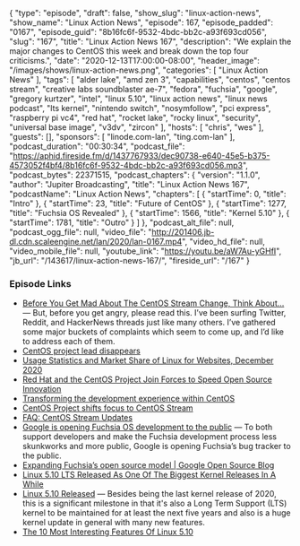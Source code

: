 {
  "type": "episode",
  "draft": false,
  "show_slug": "linux-action-news",
  "show_name": "Linux Action News",
  "episode": 167,
  "episode_padded": "0167",
  "episode_guid": "8b16fc6f-9532-4bdc-bb2c-a93f693cd056",
  "slug": "167",
  "title": "Linux Action News 167",
  "description": "We explain the major changes to CentOS this week and break down the top four criticisms.",
  "date": "2020-12-13T17:00:00-08:00",
  "header_image": "/images/shows/linux-action-news.png",
  "categories": [
    "Linux Action News"
  ],
  "tags": [
    "alder lake",
    "amd zen 3",
    "capabilities",
    "centos",
    "centos stream",
    "creative labs soundblaster ae-7",
    "fedora",
    "fuchsia",
    "google",
    "gregory kurtzer",
    "intel",
    "linux 5.10",
    "linux action news",
    "linux news podcast",
    "lts kernel",
    "nintendo switch",
    "nosymfollow",
    "pci express",
    "raspberry pi vc4",
    "red hat",
    "rocket lake",
    "rocky linux",
    "security",
    "universal base image",
    "v3dv",
    "zircon"
  ],
  "hosts": [
    "chris",
    "wes"
  ],
  "guests": [],
  "sponsors": [
    "linode.com-lan",
    "ting.com-lan"
  ],
  "podcast_duration": "00:30:34",
  "podcast_file": "https://aphid.fireside.fm/d/1437767933/dec90738-e640-45e5-b375-4573052f4bf4/8b16fc6f-9532-4bdc-bb2c-a93f693cd056.mp3",
  "podcast_bytes": 22371515,
  "podcast_chapters": {
    "version": "1.1.0",
    "author": "Jupiter Broadcasting",
    "title": "Linux Action News 167",
    "podcastName": "Linux Action News",
    "chapters": [
      {
        "startTime": 0,
        "title": "Intro"
      },
      {
        "startTime": 23,
        "title": "Future of CentOS"
      },
      {
        "startTime": 1277,
        "title": "Fuchsia OS Revealed"
      },
      {
        "startTime": 1566,
        "title": "Kernel 5.10"
      },
      {
        "startTime": 1781,
        "title": "Outro"
      }
    ]
  },
  "podcast_alt_file": null,
  "podcast_ogg_file": null,
  "video_file": "http://201406.jb-dl.cdn.scaleengine.net/lan/2020/lan-0167.mp4",
  "video_hd_file": null,
  "video_mobile_file": null,
  "youtube_link": "https://youtu.be/aW7Au-yGHfI",
  "jb_url": "/143617/linux-action-news-167/",
  "fireside_url": "/167"
}


### Episode Links

  * [Before You Get Mad About The CentOS Stream Change, Think About…](http://crunchtools.com/before-you-get-mad-about-the-centos-stream-change-think-about/ "Before You Get Mad About The CentOS Stream Change, Think About…") — But, before you get angry, please read this. I’ve been surfing Twitter, Reddit, and HackerNews threads just like many others. I’ve gathered some major buckets of complaints which seem to come up, and I’d like to address each of them.
  * [CentOS project lead disappears](https://bit-tech.net/news/centos-project-lead-disappears/1/ "CentOS project lead disappears")
  * [Usage Statistics and Market Share of Linux for Websites, December 2020](https://w3techs.com/technologies/details/os-linux "Usage Statistics and Market Share of Linux for Websites, December 2020")
  * [Red Hat and the CentOS Project Join Forces to Speed Open Source Innovation](https://www.redhat.com/en/about/press-releases/red-hat-and-centos-join-forces "Red Hat and the CentOS Project Join Forces to Speed Open Source Innovation")
  * [Transforming the development experience within CentOS](https://www.redhat.com/en/blog/transforming-development-experience-within-centos "Transforming the development experience within CentOS")
  * [CentOS Project shifts focus to CentOS Stream](https://blog.centos.org/2020/12/future-is-centos-stream/ "CentOS Project shifts focus to CentOS Stream")
  * [FAQ: CentOS Stream Updates](https://www.redhat.com/en/blog/faq-centos-stream-updates "FAQ: CentOS Stream Updates")
  * [Google is opening Fuchsia OS development to the public](https://9to5google.com/2020/12/08/google-fuchsia-os-public-development/ "Google is opening Fuchsia OS development to the public") — To both support developers and make the Fuchsia development process less skunkworks and more public, Google is opening Fuchsia’s bug tracker to the public. 
  * [Expanding Fuchsia’s open source model | Google Open Source Blog](https://opensource.googleblog.com/2020/12/expanding-fuchsias-open-source-model.html "Expanding Fuchsia’s open source model | Google Open Source Blog")
  * [Linux 5.10 LTS Released As One Of The Biggest Kernel Releases In A While](https://www.phoronix.com/scan.php?page=news_item&px=Linux-5.10-Released "Linux 5.10 LTS Released As One Of The Biggest Kernel Releases In A While")
  * [Linux 5.10 Released](https://lkml.org/lkml/2020/12/13/290 "Linux 5.10 Released") — Besides being the last kernel release of 2020, this is a significant milestone in that it's also a Long Term Support (LTS) kernel to be maintained for at least the next five years and also is a huge kernel update in general with many new features.
  * [The 10 Most Interesting Features Of Linux 5.10](https://www.phoronix.com/scan.php?page=news_item&px=Linux-5.10-Feature-Recap "The 10 Most Interesting Features Of Linux 5.10")


